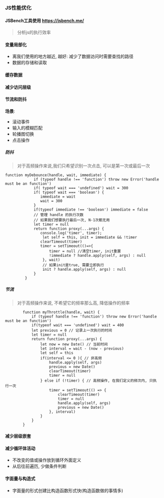 ### JS性能优化

#### JSBench工具使用 https://jsbench.me/

> 分析js的执行效率

#### 变量局部化

* 离我们使用的地方越近, 越好: 减少了数据访问时需要查找的路径
* 数据的存储和读取

#### 缓存数据

#### 减少访问层级

#### 节流和防抖

**场景**:

*  滚动事件
* 输入的模糊匹配
* 轮播图切换
* 点击操作

##### 防抖

> 对于高频操作来说,我们只希望识别一次点击, 可以是第一次或最后一次

```
function myDebounce(handle, wait, immediate) {
			 if (typeof handle !== 'function') throw new Error('handle must be an function')
			 if( typeof wait === 'undefined') wait = 300
			 if( typeof wait === 'boolean') {
				immediate = wait
				wait = 300
			 }
			 if(typeof immediate !== 'boolean') immediate = false
			 // 管理 handle 的执行次数
			 // 如果我们想要执行最后一次, N-1次都无用
			 let timer = null
			 return function proxy(...args) {
				console.log('timer', timer);
				 let self = this, init = immediate && !timer
				clearTimeout(timer)
				timer = setTimeout(()=>{
					timer = null //清空timer, init重置
					!immediate ? handle.apply(self, args) : null
				 }, wait)
				 // 如果init是true, 需要立即执行
				 init ? handle.apply(self, args) : null
			 }
		 }
```



##### 节流

> 对于高频操作来说, 不希望它的频率那么高, 降低操作的频率

```
		function myThrottle(handle, wait) {
			if (typeof handle !== 'function') throw new Error('handle must be an function')
			if(typeof wait === 'undefined') wait = 400
			let previous = 0 // 记录上一次执行的时间
			let timer = null
			return function proxy(...args) {
				let now = new Date() // 当前时间
				let interval = wait - (now - previous)
				let self = this
				if(interval <= 0 ){ // 非高频
					handle.apply(self, args)
					previous = new Date()
					clearTimeout(timer)
				    timer = null
				} else if (!timer) { // 高频操作, 在我们定义的频次内, 只执行一次
					timer = setTimeout(() => {
						clearTimeout(timer)
						timer = null
						handle.apply(self, args)
						previous = new Date()
					}, interval)
				}
			}
		}
```



#### 减少层级嵌套

#### 减少循环体活动

* 不改变的值或操作放到循环外面定义
* 从后往前遍历, 少做条件判断

#### 字面量与构造式

* 字面量的形式创建比构造函数形式快(构造函数做的事情多)

